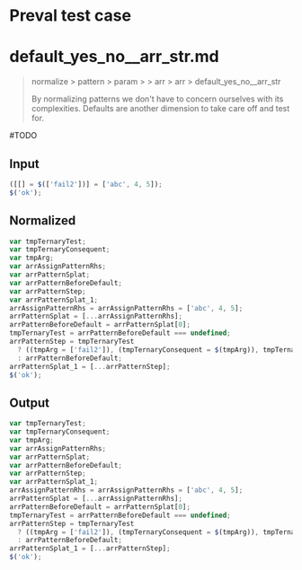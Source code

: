 # Preval test case

# default_yes_no__arr_str.md

> normalize > pattern > param >  > arr > arr > default_yes_no__arr_str
>
> By normalizing patterns we don't have to concern ourselves with its complexities. Defaults are another dimension to take care off and test for.

#TODO

## Input

`````js filename=intro
([[] = $(['fail2'])] = ['abc', 4, 5]);
$('ok');
`````

## Normalized

`````js filename=intro
var tmpTernaryTest;
var tmpTernaryConsequent;
var tmpArg;
var arrAssignPatternRhs;
var arrPatternSplat;
var arrPatternBeforeDefault;
var arrPatternStep;
var arrPatternSplat_1;
arrAssignPatternRhs = arrAssignPatternRhs = ['abc', 4, 5];
arrPatternSplat = [...arrAssignPatternRhs];
arrPatternBeforeDefault = arrPatternSplat[0];
tmpTernaryTest = arrPatternBeforeDefault === undefined;
arrPatternStep = tmpTernaryTest
  ? ((tmpArg = ['fail2']), (tmpTernaryConsequent = $(tmpArg)), tmpTernaryConsequent)
  : arrPatternBeforeDefault;
arrPatternSplat_1 = [...arrPatternStep];
$('ok');
`````

## Output

`````js filename=intro
var tmpTernaryTest;
var tmpTernaryConsequent;
var tmpArg;
var arrAssignPatternRhs;
var arrPatternSplat;
var arrPatternBeforeDefault;
var arrPatternStep;
var arrPatternSplat_1;
arrAssignPatternRhs = arrAssignPatternRhs = ['abc', 4, 5];
arrPatternSplat = [...arrAssignPatternRhs];
arrPatternBeforeDefault = arrPatternSplat[0];
tmpTernaryTest = arrPatternBeforeDefault === undefined;
arrPatternStep = tmpTernaryTest
  ? ((tmpArg = ['fail2']), (tmpTernaryConsequent = $(tmpArg)), tmpTernaryConsequent)
  : arrPatternBeforeDefault;
arrPatternSplat_1 = [...arrPatternStep];
$('ok');
`````
